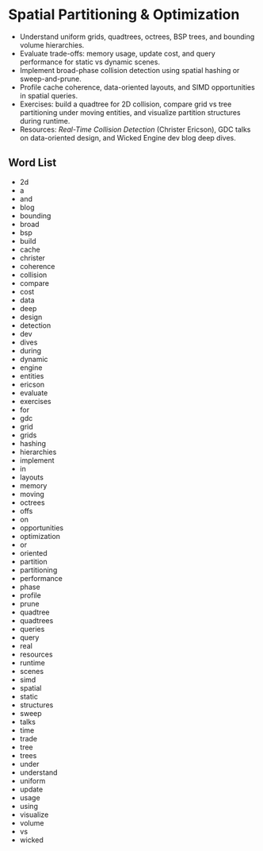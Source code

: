# Spatial Partitioning & Optimization
- Understand uniform grids, quadtrees, octrees, BSP trees, and bounding volume hierarchies.
- Evaluate trade-offs: memory usage, update cost, and query performance for static vs dynamic scenes.
- Implement broad-phase collision detection using spatial hashing or sweep-and-prune.
- Profile cache coherence, data-oriented layouts, and SIMD opportunities in spatial queries.
- Exercises: build a quadtree for 2D collision, compare grid vs tree partitioning under moving entities, and visualize partition structures during runtime.
- Resources: *Real-Time Collision Detection* (Christer Ericson), GDC talks on data-oriented design, and Wicked Engine dev blog deep dives.

## Word List
- 2d
- a
- and
- blog
- bounding
- broad
- bsp
- build
- cache
- christer
- coherence
- collision
- compare
- cost
- data
- deep
- design
- detection
- dev
- dives
- during
- dynamic
- engine
- entities
- ericson
- evaluate
- exercises
- for
- gdc
- grid
- grids
- hashing
- hierarchies
- implement
- in
- layouts
- memory
- moving
- octrees
- offs
- on
- opportunities
- optimization
- or
- oriented
- partition
- partitioning
- performance
- phase
- profile
- prune
- quadtree
- quadtrees
- queries
- query
- real
- resources
- runtime
- scenes
- simd
- spatial
- static
- structures
- sweep
- talks
- time
- trade
- tree
- trees
- under
- understand
- uniform
- update
- usage
- using
- visualize
- volume
- vs
- wicked
